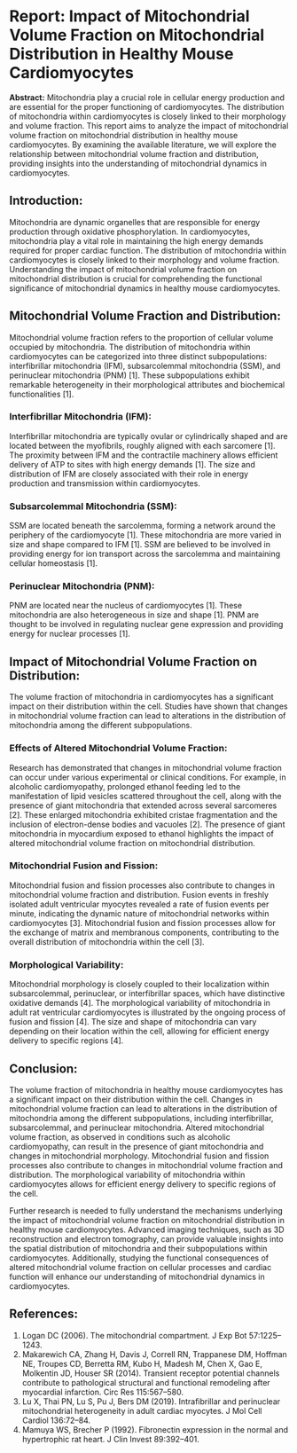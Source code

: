 # Report: Impact of Mitochondrial Volume Fraction on Mitochondrial Distribution in Healthy Mouse Cardiomyocytes

**Abstract:**
Mitochondria play a crucial role in cellular energy production and are essential for the proper functioning of cardiomyocytes. The distribution of mitochondria within cardiomyocytes is closely linked to their morphology and volume fraction. This report aims to analyze the impact of mitochondrial volume fraction on mitochondrial distribution in healthy mouse cardiomyocytes. By examining the available literature, we will explore the relationship between mitochondrial volume fraction and distribution, providing insights into the understanding of mitochondrial dynamics in cardiomyocytes.

## Introduction:
Mitochondria are dynamic organelles that are responsible for energy production through oxidative phosphorylation. In cardiomyocytes, mitochondria play a vital role in maintaining the high energy demands required for proper cardiac function. The distribution of mitochondria within cardiomyocytes is closely linked to their morphology and volume fraction. Understanding the impact of mitochondrial volume fraction on mitochondrial distribution is crucial for comprehending the functional significance of mitochondrial dynamics in healthy mouse cardiomyocytes.

## Mitochondrial Volume Fraction and Distribution:
Mitochondrial volume fraction refers to the proportion of cellular volume occupied by mitochondria. The distribution of mitochondria within cardiomyocytes can be categorized into three distinct subpopulations: interfibrillar mitochondria (IFM), subsarcolemmal mitochondria (SSM), and perinuclear mitochondria (PNM) [1]. These subpopulations exhibit remarkable heterogeneity in their morphological attributes and biochemical functionalities [1].

### Interfibrillar Mitochondria (IFM):
Interfibrillar mitochondria are typically ovular or cylindrically shaped and are located between the myofibrils, roughly aligned with each sarcomere [1]. The proximity between IFM and the contractile machinery allows efficient delivery of ATP to sites with high energy demands [1]. The size and distribution of IFM are closely associated with their role in energy production and transmission within cardiomyocytes.

### Subsarcolemmal Mitochondria (SSM):
SSM are located beneath the sarcolemma, forming a network around the periphery of the cardiomyocyte [1]. These mitochondria are more varied in size and shape compared to IFM [1]. SSM are believed to be involved in providing energy for ion transport across the sarcolemma and maintaining cellular homeostasis [1].

### Perinuclear Mitochondria (PNM):
PNM are located near the nucleus of cardiomyocytes [1]. These mitochondria are also heterogeneous in size and shape [1]. PNM are thought to be involved in regulating nuclear gene expression and providing energy for nuclear processes [1].

## Impact of Mitochondrial Volume Fraction on Distribution:
The volume fraction of mitochondria in cardiomyocytes has a significant impact on their distribution within the cell. Studies have shown that changes in mitochondrial volume fraction can lead to alterations in the distribution of mitochondria among the different subpopulations.

### Effects of Altered Mitochondrial Volume Fraction:
Research has demonstrated that changes in mitochondrial volume fraction can occur under various experimental or clinical conditions. For example, in alcoholic cardiomyopathy, prolonged ethanol feeding led to the manifestation of lipid vesicles scattered throughout the cell, along with the presence of giant mitochondria that extended across several sarcomeres [2]. These enlarged mitochondria exhibited cristae fragmentation and the inclusion of electron-dense bodies and vacuoles [2]. The presence of giant mitochondria in myocardium exposed to ethanol highlights the impact of altered mitochondrial volume fraction on mitochondrial distribution.

### Mitochondrial Fusion and Fission:
Mitochondrial fusion and fission processes also contribute to changes in mitochondrial volume fraction and distribution. Fusion events in freshly isolated adult ventricular myocytes revealed a rate of fusion events per minute, indicating the dynamic nature of mitochondrial networks within cardiomyocytes [3]. Mitochondrial fusion and fission processes allow for the exchange of matrix and membranous components, contributing to the overall distribution of mitochondria within the cell [3].

### Morphological Variability:
Mitochondrial morphology is closely coupled to their localization within subsarcolemmal, perinuclear, or interfibrillar spaces, which have distinctive oxidative demands [4]. The morphological variability of mitochondria in adult rat ventricular cardiomyocytes is illustrated by the ongoing process of fusion and fission [4]. The size and shape of mitochondria can vary depending on their location within the cell, allowing for efficient energy delivery to specific regions [4].

## Conclusion:
The volume fraction of mitochondria in healthy mouse cardiomyocytes has a significant impact on their distribution within the cell. Changes in mitochondrial volume fraction can lead to alterations in the distribution of mitochondria among the different subpopulations, including interfibrillar, subsarcolemmal, and perinuclear mitochondria. Altered mitochondrial volume fraction, as observed in conditions such as alcoholic cardiomyopathy, can result in the presence of giant mitochondria and changes in mitochondrial morphology. Mitochondrial fusion and fission processes also contribute to changes in mitochondrial volume fraction and distribution. The morphological variability of mitochondria within cardiomyocytes allows for efficient energy delivery to specific regions of the cell.

Further research is needed to fully understand the mechanisms underlying the impact of mitochondrial volume fraction on mitochondrial distribution in healthy mouse cardiomyocytes. Advanced imaging techniques, such as 3D reconstruction and electron tomography, can provide valuable insights into the spatial distribution of mitochondria and their subpopulations within cardiomyocytes. Additionally, studying the functional consequences of altered mitochondrial volume fraction on cellular processes and cardiac function will enhance our understanding of mitochondrial dynamics in cardiomyocytes.

## References:
1. Logan DC (2006). The mitochondrial compartment. J Exp Bot 57:1225–1243.
2. Makarewich CA, Zhang H, Davis J, Correll RN, Trappanese DM, Hoffman NE, Troupes CD, Berretta RM, Kubo H, Madesh M, Chen X, Gao E, Molkentin JD, Houser SR (2014). Transient receptor potential channels contribute to pathological structural and functional remodeling after myocardial infarction. Circ Res 115:567–580.
3. Lu X, Thai PN, Lu S, Pu J, Bers DM (2019). Intrafibrillar and perinuclear mitochondrial heterogeneity in adult cardiac myocytes. J Mol Cell Cardiol 136:72–84.
4. Mamuya WS, Brecher P (1992). Fibronectin expression in the normal and hypertrophic rat heart. J Clin Invest 89:392–401.